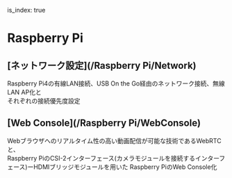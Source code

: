 is_index: true
# Raspberry Pi

## [ネットワーク設定](/Raspberry Pi/Network)
Raspberry Pi4の有線LAN接続、USB On the Go経由のネットワーク接続、無線LAN AP化と  
それぞれの接続優先度設定

## [Web Console](/Raspberry Pi/WebConsole)
Webブラウザへのリアルタイム性の高い動画配信が可能な技術であるWebRTCと、  
Raspberry PiのCSI-2インターフェース(カメラモジュールを接続するインターフェース)ーHDMIブリッジモジュールを用いた
Raspberry PiのWeb Console化
